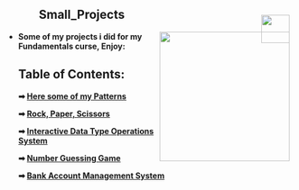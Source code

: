 <h2 style="position: relative; padding: 0 60px;">
  Small_Projects
  <img src="https://media4.giphy.com/media/v1.Y2lkPTc5MGI3NjExMnIyYjAzd2JpZnRobWg2dmVnaG5jbGhibHRsYmV1ODVhbGUyaWlyOSZlcD12MV9pbnRlcm5hbF9naWZfYnlfaWQmY3Q9cw/xUA7aZeLE2e0P7Znz2/giphy.webp" 
  width="50" style="vertical-align: middle; position: absolute; right: 0; top: 50%;">
</h2>

<img align='right' src="https://upload.wikimedia.org/wikipedia/commons/7/76/Logo_Software_University_%28SoftUni%29_-_blue.png" width="230">

<ul>
  <li><strong>Some of my projects i did for my Fundamentals curse,  Enjoy:</li>
    
## Table of Contents: 
➡ [Here some of my Patterns ](https://github.com/Viktoria-Todorova/Small_Projects/tree/Projects/Patterns)

➡ [Rock, Paper, Scissors ](https://github.com/Viktoria-Todorova/Small_Projects/tree/Projects/Rock_paper_scissors)

➡ [Interactive Data Type Operations System ](https://github.com/Viktoria-Todorova/Small_Projects/tree/Projects/Interactive_data_type)

➡ [Number Guessing Game](https://github.com/Viktoria-Todorova/Small_Projects/tree/Projects/Guess_a_number)

➡ [Bank Account Management System](https://github.com/Viktoria-Todorova/Small_Projects/tree/Projects/Bank_Account_Managment_System)






